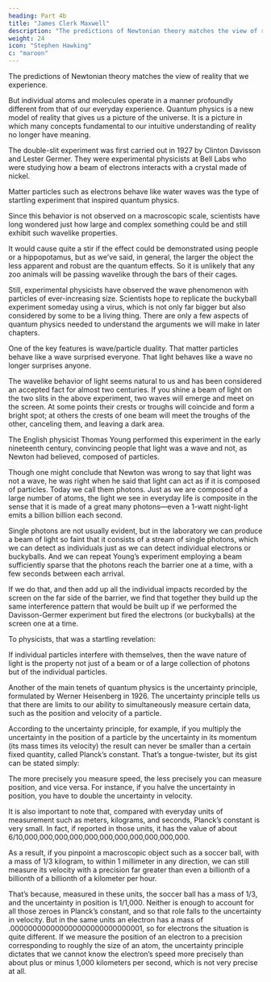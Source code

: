```yaml
---
heading: Part 4b
title: "James Clerk Maxwell"
description: "The predictions of Newtonian theory matches the view of reality that we experience."
weight: 24
icon: "Stephen Hawking"
c: "maroon"
---
```



The predictions of Newtonian theory matches the view of reality that we experience. 

But individual atoms and molecules operate in a manner profoundly different from that of our everyday experience. Quantum physics is a new model of reality that gives us a picture of the universe. It is a picture in which many concepts fundamental to our intuitive understanding of reality no longer have meaning.

The double-slit experiment was first carried out in 1927 by Clinton Davisson and Lester Germer. They were experimental physicists at Bell Labs who were studying how a beam of electrons interacts with a crystal made of nickel. 

Matter particles such as electrons behave like water waves was the type of startling experiment that inspired quantum physics. 

Since this behavior is not observed on a macroscopic scale, scientists have long wondered just how large and complex something could be and still exhibit such wavelike properties.

It would cause quite a stir if the effect could be demonstrated using people or a hippopotamus, but as we’ve said, in general, the larger the object the less apparent and robust are the quantum effects. So it is unlikely that any zoo animals will be passing wavelike through the
bars of their cages. 

Still, experimental physicists have observed the wave phenomenon with particles of ever-increasing size. Scientists hope to replicate the buckyball experiment someday using a virus, which is not only far bigger but also considered by some to be a living thing.
There are only a few aspects of quantum physics needed to understand the arguments we will
make in later chapters. 

One of the key features is wave/particle duality. That matter particles behave like a wave surprised everyone. That light behaves like a wave no longer surprises anyone. 

The wavelike behavior of light seems natural to us and has been considered an accepted fact for almost two centuries. If you shine a beam of light on the two slits in the above experiment, two waves will emerge and meet on the screen. At some points their crests or troughs will coincide and form a bright spot; at others the crests of one beam will meet the troughs of the other, canceling them, and leaving a dark area. 

The English physicist Thomas Young performed this experiment in the early nineteenth century, convincing people that light was a wave and not, as Newton had believed, composed of particles.

Though one might conclude that Newton was wrong to say that light was not a wave, he was right when he said that light can act as if it is composed of particles. Today we call them photons. Just as we are composed of a large number of atoms, the light we see in everyday life is composite in the sense that it is made of a great many photons—even a 1-watt night-light emits a billion billion each second. 

Single photons are not usually evident, but in the laboratory we can produce a beam of light so faint that it consists of a stream of single photons, which we can detect as individuals just as we can detect individual electrons or buckyballs. And we can repeat Young’s experiment
employing a beam sufficiently sparse that the photons reach the barrier one at a time, with a few
seconds between each arrival. 

If we do that, and then add up all the individual impacts recorded by the screen on the far side of the barrier, we find that together they build up the same interference pattern that would be built up if we performed the Davisson-Germer experiment but fired the electrons (or buckyballs) at the screen one at a time. 

To physicists, that was a startling revelation: 

If individual particles interfere with themselves, then the wave nature of light is the property not just of a beam or of a large collection of photons but of the individual particles. 

Another of the main tenets of quantum physics is the uncertainty principle, formulated by Werner Heisenberg in 1926. The uncertainty principle tells us that there are limits to our ability to simultaneously measure certain data, such as the position and velocity of a particle.

According to the uncertainty principle, for example, if you multiply the uncertainty in the position of a particle by the uncertainty in its momentum (its mass times its velocity) the result can never be smaller than a certain fixed quantity, called Planck’s constant. That’s a tongue-twister, but its gist can be stated simply: 

The more precisely you measure speed, the less precisely you can measure position, and vice versa. For instance, if you halve the uncertainty in position, you have to double the uncertainty in velocity.

It is also important to note that, compared with everyday units of measurement such as meters, kilograms, and seconds, Planck’s constant is very small. In fact, if reported in those units, it has the value of about
6/10,000,000,000,000,000,000,000,000,000,000,000. 

As a result, if you pinpoint a macroscopic object such as a soccer ball, with a mass of 1/3 kilogram, to within 1 millimeter in any
direction, we can still measure its velocity with a precision far greater than even a billionth of a
billionth of a billionth of a kilometer per hour.

That’s because, measured in these units, the soccer ball has a mass of 1/3, and the uncertainty in position is 1/1,000. Neither is enough to account for
all those zeroes in Planck’s constant, and so that role falls to the uncertainty in velocity. But in the same units an electron has a mass of .000000000000000000000000000001, so for electrons the situation is quite different. If we measure the position of an electron to a precision corresponding to roughly the size of an atom, the uncertainty principle dictates that we cannot know the
electron’s speed more precisely than about plus or minus 1,000 kilometers per second, which is not
very precise at all.


